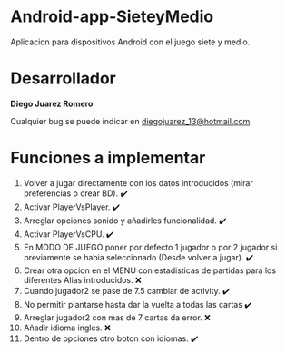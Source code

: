 Android-app-SieteyMedio
===
Aplicacion para dispositivos Android con el juego siete y medio.

# Desarrollador
**Diego Juarez Romero**

Cualquier bug se puede indicar en diegojuarez_13@hotmail.com.

# Funciones a implementar

1. Volver a jugar directamente con los datos introducidos (mirar preferencias o crear BD). :heavy_check_mark:
2. Activar PlayerVsPlayer. :heavy_check_mark:
3. Arreglar opciones sonido y añadirles funcionalidad. :heavy_check_mark:
4. Activar PlayerVsCPU. :heavy_check_mark:
5. En MODO DE JUEGO poner por defecto 1 jugador o por 2 jugador si previamente se habia seleccionado (Desde volver a jugar). :heavy_check_mark:
6. Crear otra opcion en el MENU con estadisticas de partidas para los diferentes Alias introducidos. :x:
7. Cuando jugador2 se pase de 7.5 cambiar de activity. :heavy_check_mark:
8. No permitir plantarse hasta dar la vuelta a todas las cartas :heavy_check_mark:
9. Arreglar jugador2 con mas de 7 cartas da error. :x:
10. Añadir idioma ingles. :x:
11. Dentro de opciones otro boton con idiomas. :heavy_check_mark:
